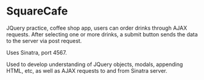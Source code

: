 SquareCafe
==========

JQuery practice, coffee shop app, users can order drinks through AJAX requests.  After selecting one or more drinks, a submit button sends the data to the server via post request.

Uses Sinatra, port 4567.

Used to develop understanding of JQuery objects, modals, appending HTML, etc, as well as AJAX requests to and from Sinatra server.
